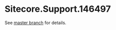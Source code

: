 # Sitecore.Support.146497

See [master branch](https://github.com/sitecoresupport/Sitecore.Support.146497) for details.